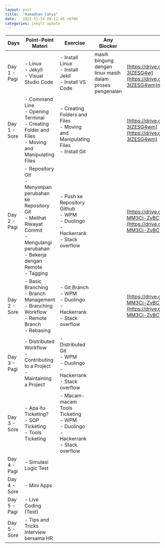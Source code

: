 ```yaml
---
layout: post
title:  "Ramadhan Cahya"
date:   2021-11-24 09:12:46 +0700
categories: jekyll update
---
```

 | Days         | Point-Point Materi                                                                                                                                              | Exercise                                                                                      | Any Blocker                                              | Pengumpulan Tugas                                                                                                                                                                                                                                |
| ------------ | --------------------------------------------------------------------------------------------------------------------------------------------------------------- | --------------------------------------------------------------------------------------------- | -------------------------------------------------------- | ------------------------------------------------------------------------------------------------------------------------------------------------------------------------------------------------------------------------------------------------ |
| Day 1 - Pagi | \- Linux<br>\- Jekyll<br>\- Visual Studio Code                                                                                                                  | \- Install Linux<br>\- Install Jekll<br>\- Install VS Code                                    | masih bingung dengan linux masih dalam proses pengenalan | [<br>](https://drive.google.com/drive/u/2/folders/1064g57ldq4CZ2tNRdv1AjM-3IZESG4wm)[https://drive.google.com/drive/u/2/folders/1064g57ldq4CZ2tNRdv1AjM-3IZESG4w](https://drive.google.com/drive/u/2/folders/1064g57ldq4CZ2tNRdv1AjM-3IZESG4wm)m |
| Day 1 - Sore | \- Command Line<br>\- Opening Terminal<br>\- Creating Folder and Files<br>\- Moving and Manipulating Files                                                      | \- Creating Folders and Files<br>\- Moving and Manipulating Files<br>\- Install Git<br>       |                                                          | [https://drive.google.com/drive/u/2/folders/1064g57ldq4CZ2tNRdv1AjM-3IZESG4wm](https://drive.google.com/drive/u/2/folders/1064g57ldq4CZ2tNRdv1AjM-3IZESG4wm)                                                                                     |
| Day 2 - Pagi | \- Repository Git<br>\- Menyimpan perubahan ke Repository Git<br>\- Melihat Riwayat Commit<br>\- Mengulangi perubahan<br>\- Bekerja dengan Remote<br>\- Tagging | \- Push ke Repository Github<br>\- WPM<br>\- Duolingo<br>\- Hackerrank<br>\- Stack overflow   |                                                          | [https://drive.google.com/drive/folders/1\_2CuDRCttBiOwAEtn5edS-MM3Ci-ZvBC?usp=sharing](https://drive.google.com/drive/folders/1_2CuDRCttBiOwAEtn5edS-MM3Ci-ZvBC?usp=sharing)                                                                    |
| Day 2 - Sore | \- Basic Branching<br>\- Branch Management<br>\- Branching Workflow<br>\- Remote Branch<br>\- Rebasing                                                          | \- Git Branch<br>\- WPM<br>\- Duolingo<br>\- Hackerrank<br>\- Stack overflow                  |                                                          | [https://drive.google.com/drive/folders/1\_2CuDRCttBiOwAEtn5edS-MM3Ci-ZvBC?usp=sharing](https://drive.google.com/drive/folders/1_2CuDRCttBiOwAEtn5edS-MM3Ci-ZvBC?usp=sharing)                                                                    |
| Day 3 - Pagi | \- Distributed Workflow<br>\- Contributing to a Project<br>\- Maintaining a Project                                                                             | \- Distributed Git<br>\- WPM<br>\- Duolingo<br>\- Hackerrank<br>\- Stack overflow             |                                                          |                                                                                                                                                                                                                                                  |
| Day 3 - Sore | \- Apa itu Ticketing?<br>\- SOP Ticketing<br>\- Tools Ticketing                                                                                                 | \- Macam-macam Tools Ticketing<br>\- WPM<br>\- Duolingo<br>\- Hackerrank<br>\- Stack overflow |                                                          |                                                                                                                                                                                                                                                  |
| Day 4 - Pagi | \- Simulasi Logic Test                                                                                                                                          |                                                                                               |                                                          |                                                                                                                                                                                                                                                  |
| Day 4 - Sore | \- Mini Apps                                                                                                                                                    |                                                                                               |                                                          |                                                                                                                                                                                                                                                  |
| Day 5 - Pagi | \- Live Coding (Test)                                                                                                                                           |                                                                                               |                                                          |                                                                                                                                                                                                                                                  |
| Day 5 - Sore | \- Tips and Tricks Interview bersama HR                                                                                                                         |                                                                                               |                                                          |                                                                                                                                                                                                                                                  |